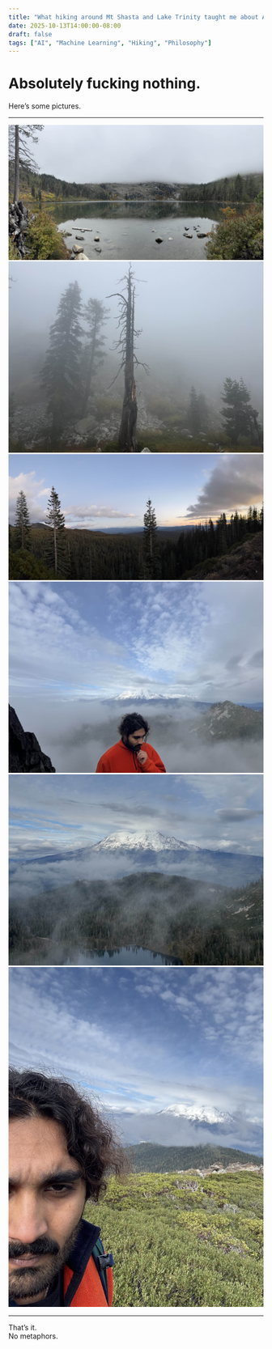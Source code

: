 ```yaml
---
title: "What hiking around Mt Shasta and Lake Trinity taught me about AI and ML"
date: 2025-10-13T14:00:00-08:00
draft: false
tags: ["AI", "Machine Learning", "Hiking", "Philosophy"]
---
```


<!--more-->

# Absolutely fucking nothing.

Here’s some pictures.

---

![Heart Lake](/images/heart_lake.jpg)
![Heart Lake Tree](/images/heart_lake_tree.jpg)
![Shasta Overview](/images/shasta.jpg)
![Mt Eddy Summit](/images/summit_alt.jpg)
![Mt Eddy Summit](/images/summit_scene.jpg)
![Mt Eddy Summit Selfie](/images/summit_selfie.jpg)

---

That’s it.  
No metaphors.
